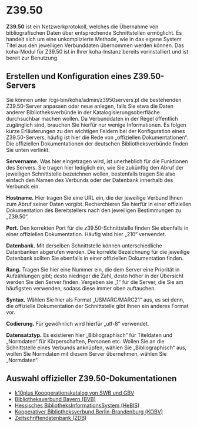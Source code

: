 <style>
	img[src$="#shadow-round"] {
		border-radius: 20px;
		box-shadow: 1px 10px 16px #222222;
	}
</style>
# Z39.50
**Z39.50** ist ein Netzwerkprotokoll, welches die Übernahme von bibliografischen Daten über entsprechende Schnittstellen ermöglicht. Es handelt sich um eine unkomplizierte Methode, wie in das eigene System Titel aus den jeweiligen Verbunddaten übernommen werden können. Das koha-Modul für Z39.50 ist in Ihrer koha-Instanz bereits vorinstalliert und ist bereit zur Benutzung.
## Erstellen und Konfiguration eines Z39.50-Servers
Sie können unter /cgi-bin/koha/admin/z3950servers.pl die bestehenden Z39.50-Server anpassen oder neue anlegen, falls Sie etwa die Daten anderer Bibliotheksverbünde in der Katalogisierungsoberfläche durchsuchbar machen wollen. Da Verbunddaten in der Regel öffentlich zugänglich sind, brauchen Sie hierfür nur wenige Informationen. Es folgen kurze Erläuterungen zu den wichtigen Feldern bei der Konfiguration eines Z39.50-Servers, häufig ist hier die Rede von „offiziellen Dokumentationen“. Die offiziellen Dokumentationen der deutschen Bibliotheksverbünde finden Sie unten verlinkt.

**Servername.** Was hier eingetragen wird, ist unerheblich für die Funktionen des Servers. Sie tragen hier lediglich ein, wie Sie zukünftig den Abruf der jeweiligen Schnittstelle bezeichnen wollen, bestenfalls tragen Sie also einfach den Namen des Verbunds oder der Datenbank innerhalb des Verbunds ein.

**Hostname.** Hier tragen Sie eine URL ein, die der jeweilige Verbund Ihnen zum Abruf seiner Daten vorgibt. Recherchieren Sie hierfür in einer offiziellen Dokumentation des Bereitstellers nach den jeweiligen Bestimmungen zu „Z39.50“.

**Port.** Den korrekten Port für die z39.50-Schnittstelle finden Sie ebenfalls in einer offiziellen Dokumentation. Häufig wird hier „210“ verwendet.

**Datenbank.** Mit derselben Schnittstelle können unterschiedliche Datenbanken abgerufen werden. Die korrekte Bezeichnung für die jeweilige Datenbank sollten Sie ebenfalls in einer offiziellen Dokumentation finden.

**Rang.** Tragen Sie hier eine Nummer ein, die dem Server eine Priorität in Aufzählungen gibt; desto niedriger die Zahl, desto höher in der Übersicht werden Sie den Server finden. Vergeben sie „1“ für die Server, die Sie am häufigsten verwenden, sodass diese immer oben auftauchen.

**Syntax.** Wählen Sie hier als Format „USMARC/MARC21“ aus, es sei denn, die offizielle Dokumentation der Schnittstelle gibt Ihnen ein anderes Format vor.

**Codierung.** Für gewöhnlich wird hierfür „utf-8“ verwendet.

**Datensatztyp.** Es existieren hier „Bibliographisch“ für Titeldaten und „Normdaten“ für Körperschaften, Personen etc. Wollen Sie an die Schnittstelle eines Verbunds anknüpfen, wählen Sie „Bibliographisch“ aus, wollen Sie Normdaten mit diesem Server übernehmen, wählen Sie „Normdaten“.
## Auswahl offizieller Z39.50-Dokumentationen
* [k10plus Koooperationskatalog von SWB und GBV](https://wiki.k10plus.de/display/K10PLUS/Z39.50)
* [Bibliotheksverbund Bayern (BVB)](https://www.bib-bvb.de/web/b3kat/z39.50)
* [Hessisches BibliotheksInformationsSystem (HeBIS)](https://www.hebis.de/dienste/z39-50/9)
* [Kooperativer Bibliotheksverbund Berlin-Brandenburg (KOBV) ](https://www.kobv.de/services/recherche/z39-50/)
* [Zeitschriftendatenbank (ZDB)](https://www.zeitschriftendatenbank.de/services/schnittstellen/z3950/target-profile/)
